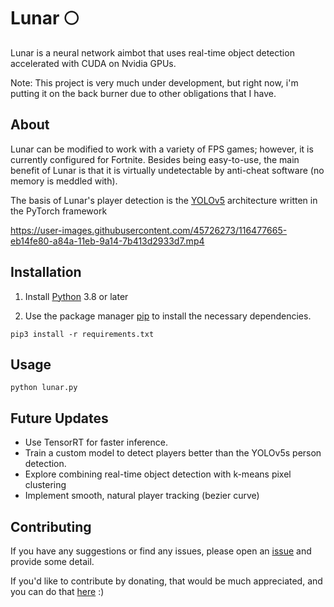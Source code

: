 # Lunar 🌕
Lunar is a neural network aimbot that uses real-time object detection accelerated with CUDA on Nvidia GPUs.

Note: This project is very much under development, but right now, i'm putting it on the back burner due to other obligations that I have.

## About

Lunar can be modified to work with a variety of FPS games; however, it is currently configured for Fortnite. Besides being easy-to-use, the main benefit of Lunar is that it is virtually undetectable by anti-cheat software (no memory is meddled with).

The basis of Lunar's player detection is the [YOLOv5](https://github.com/ultralytics/yolov5) architecture written in the PyTorch framework

https://user-images.githubusercontent.com/45726273/116477665-eb14fe80-a84a-11eb-9a14-7b413d2933d7.mp4

## Installation

1. Install [Python](https://www.python.org/downloads/) 3.8 or later


2. Use the package manager [pip](https://pip.pypa.io/en/stable/) to install the necessary dependencies.

```
pip3 install -r requirements.txt
```

## Usage

```
python lunar.py
```
## Future Updates
- Use TensorRT for faster inference.
- Train a custom model to detect players better than the YOLOv5s person detection.
- Explore combining real-time object detection with k-means pixel clustering
- Implement smooth, natural player tracking (bezier curve)


## Contributing
If you have any suggestions or find any issues, please open an [issue](https://github.com/zeyad-mansour/Lunar/issues) and provide some detail.

If you'd like to contribute by donating, that would be much appreciated, and you can do that [here](https://www.zeyadmansour.com/info.txt) :) 
